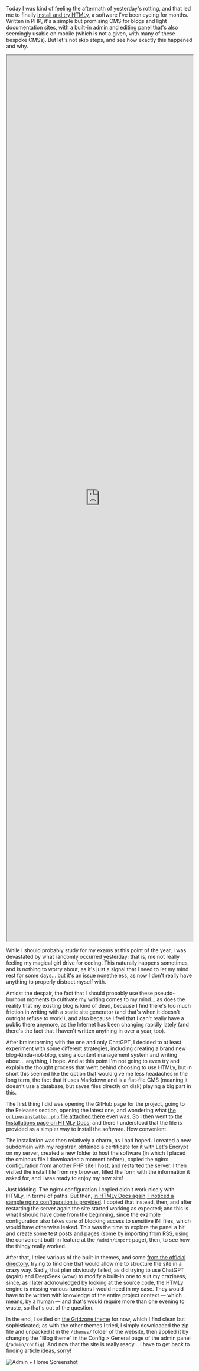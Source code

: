 <!--t Setting up an HTMLy Website to Waste Time (and reduce Girlrotting) t-->
<!--d Today I was kind of feeling the aftermath of yesterday&#039;s rotting, and that led me to finally install and try HTMLy, a software I&#039;ve been d-->
<!--tag Random tag-->

Today I was kind of feeling the aftermath of yesterday's rotting, and that led me to finally [install and try HTMLy](https://www.htmly.com/), a software I've been eyeing for months. Written in PHP, it's a simple but promising CMS for blogs and light documentation sites, with a built-in admin and editing panel that's also seemingly usable on mobile (which is not a given, with many of these bespoke CMSs). But let's not skip steps, and see how exactly this happened and why.

<div><iframe src="https://www.htmly.com/" style="width: 100%; height: 60vh;"></iframe></div>

While I should probably study for my exams at this point of the year, I was devastated by what randomly occurred yesterday; that is, me not really feeling my magical girl drive for coding. This naturally happens sometimes, and is nothing to worry about, as it's just a signal that I need to let my mind rest for some days... but it's an issue nonetheless, as now I don't really have anything to properly distract myself with.

Amidst the despair, the fact that I should probably use these pseudo-burnout moments to cultivate my writing comes to my mind... as does the reality that my existing blog is kind of dead, because I find there's too much friction in writing with a static site generator (and that's when it doesn't outright refuse to work!), and also because I feel that I can't really have a public there anymore, as the Internet has been changing rapidly lately (and there's the fact that I haven't written anything in over a year, too).

After brainstorming with the one and only ChatGPT, I decided to at least experiment with some different strategies, including creating a brand new blog-kinda-not-blog, using a content management system and writing about... anything, I hope. And at this point I'm not going to even try and explain the thought process that went behind choosing to use HTMLy, but in short this seemed like the option that would give me less headaches in the long term, the fact that it uses Markdown and is a flat-file CMS (meaning it doesn't use a database, but saves files directly on disk) playing a big part in this.

The first thing I did was opening the GitHub page for the project, going to the Releases section, opening the latest one, and wondering what [the `online-installer.php` file attached there](https://github.com/danpros/htmly/releases/latest/download/online-installer.php) even was. So I then went to [the Installations page on HTMLy Docs](https://docs.htmly.com/basic/installations), and there I understood that the file is provided as a simpler way to install the software. How convenient.

The installation was then relatively a charm, as I had hoped. I created a new subdomain with my registrar, obtained a certificate for it with Let's Encrypt on my server, created a new folder to host the software (in which I placed the ominous file I downloaded a moment before), copied the nginx configuration from another PHP site I host, and restarted the server. I then visited the install file from my browser, filled the form with the information it asked for, and I was ready to enjoy my new site!

Just kidding. The nginx configuration I copied didn't work nicely with HTMLy, in terms of paths. But then, [in HTMLy Docs again, I noticed a sample nginx configuration is provided](https://docs.htmly.com/web-servers/nginx). I copied that instead, then, and after restarting the server again the site started working as expected; and this is what I should have done from the beginning, since the example configuration also takes care of blocking access to sensitive INI files, which would have otherwise leaked. This was the time to explore the panel a bit and create some test posts and pages (some by importing from RSS, using the convenient built-in feature at the `/admin/import` page), then, to see how the thingy really worked.

After that, I tried various of the built-in themes, and some [from the official directory](https://www.htmly.com/theme/), trying to find one that would allow me to structure the site in a crazy way. Sadly, that plan obviously failed, as did trying to use ChatGPT (again) and DeepSeek (wow) to modify a built-in one to suit my craziness, since, as I later acknowledged by looking at the source code, the HTMLy engine is missing various functions I would need in my case. They would have to be written with knowledge of the entire project context — which means, by a human — and that's would require more than one evening to waste, so that's out of the question.

In the end, I settled on [the Gridzone theme](https://www.htmly.com/theme/gridzone) for now, which I find clean but sophisticated; as with the other themes I tried, I simply downloaded the zip file and unpacked it in the `/themes/` folder of the website, then applied it by changing the "Blog theme" in the Config > General page of the admin panel (`/admin/config`). And now that the site is really ready... I have to get back to finding article ideas, sorry!

![Admin + Home Screenshot](https://stuff.octt.eu.org/content/images/20250604235846-firefox_tBCQjI5iQr.png)